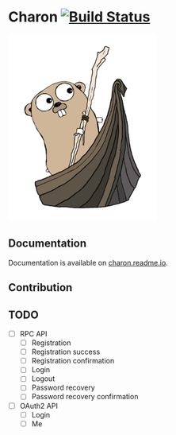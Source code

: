 Charon [![Build Status](https://travis-ci.org/piotrkowalczuk/charon.svg)](https://travis-ci.org/piotrkowalczuk/charon)
=============

<img src="/charond/data/logo/charon.png?raw=true" width="300">

## Documentation
Documentation is available on [charon.readme.io](http://charon.readme.io).

## Contribution

## TODO
- [ ] RPC API
	- [ ] Registration
	- [ ] Registration success
	- [ ] Registration confirmation
	- [ ] Login
	- [ ] Logout
	- [ ] Password recovery
	- [ ] Password recovery confirmation
- [ ] OAuth2 API
	- [ ] Login
	- [ ] Me
